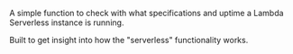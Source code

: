 A simple function to check with what specifications and uptime a Lambda Serverless instance is running. 

Built to get insight into how the "serverless" functionality works.
